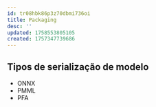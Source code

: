 ```yaml
---
id: tr08hbk86p3z70dbmi736oi
title: Packaging
desc: ''
updated: 1758553805105
created: 1757347739686
---
```


## Tipos de serialização de modelo

- ONNX
- PMML
- PFA
